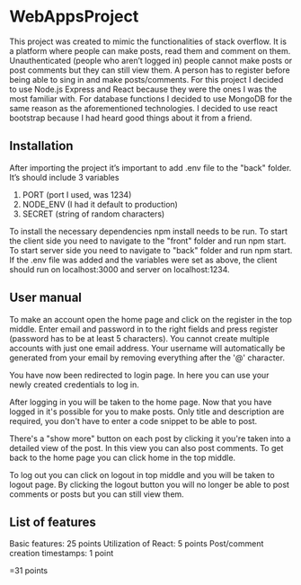 # WebAppsProject

This project was created to mimic the functionalities of stack overflow. It is a platform where people can make posts, 
read them and comment on them. Unauthenticated (people who aren’t logged in) people cannot make posts or post comments 
but they can still view them. A person has to register before being able to sing in and make posts/comments. For this 
project I decided to use Node.js Express and React because they were the ones I was the most familiar with. For database
functions I decided to use MongoDB for the same reason as the aforementioned technologies. I decided to use 
react bootstrap because I had heard good things about it from a friend.

Installation 
------------

After importing the project it’s important to add .env file to the "back" folder. It’s should include 3 variables  

1. PORT (port I used, was 1234) 
2. NODE_ENV (I had it default to production) 
3. SECRET (string of random characters) 

To install the necessary dependencies npm install needs to be run. To start the client side you need to navigate to 
the "front" folder and run npm start. To start server side you need to navigate to "back" folder and run npm start.
If the .env file was added and the variables were set as above, the client should run on localhost:3000 and server
on localhost:1234.

User manual
-----------

To make an account open the home page and click on the register in the top middle. Enter email and password in to
the right fields and press register (password has to be at least 5 characters). You cannot create multiple accounts 
with just one email address. Your username will automatically be generated from your email by removing everything 
after the '@' character.

You have now been redirected to login page. In here you can use your newly created credentials to log in. 

After logging in you will be taken to the home page. Now that you have logged in it's possible for you to make posts. 
Only title and description are required, you don't have to enter a code snippet to be able to post. 

There's a "show more" button on each post by clicking it you're taken into a detailed view of the post. In this view 
you can also post comments. To get back to the home page you can click home in the top middle. 

To log out you can click on logout in top middle and you will be taken to logout page. By clicking the logout button 
you will no longer be able to post comments or posts but you can still view them.

List of features
----------------

Basic features: 25 points
Utilization of React: 5 points
Post/comment creation timestamps: 1 point

=31 points
